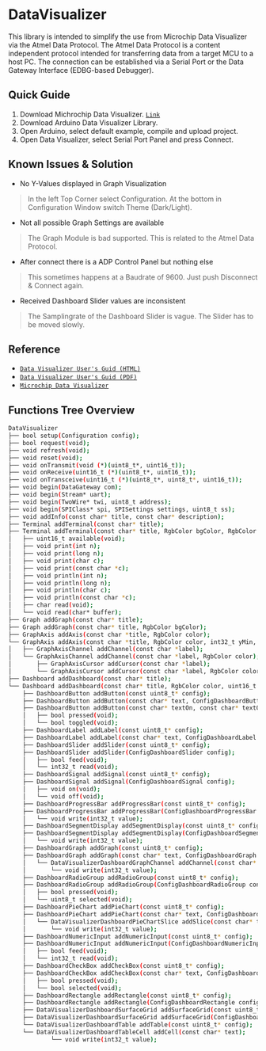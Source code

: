 # DataVisualizer
This library is intended to simplify the use from Microchip Data Visualizer via the Atmel Data Protocol.
The Atmel Data Protocol is a content independent protocol intended for transferring data from a target MCU to a host PC.
The connection can be established via a Serial Port or the Data Gateway Interface (EDBG-based Debugger). 

## Quick Guide
1. Download Michrochip Data Visualizer. <a href="https://www.microchip.com/mplab/avr-support/data-visualizer" target="_blank">`Link`</a>
2. Download Arduino Data Visualizer Library.
3. Open Arduino, select default example, compile and upload project.
4. Open Data Visualizer, select Serial Port Panel and press Connect.

## Known Issues & Solution
- No Y-Values displayed in Graph Visualization
> In the left Top Corner select Configuration.
> At the bottom in Configuration Window switch Theme (Dark/Light).
- Not all possible Graph Settings are available
> The Graph Module is bad supported.
> This is related to the Atmel Data Protocol.
- After connect there is a ADP Control Panel but nothing else
> This sometimes happens at a Baudrate of 9600. Just push Disconnect & Connect again.
- Received Dashboard Slider values are inconsistent
> The Samplingrate of the Dashboard Slider is vague.
> The Slider has to be moved slowly.

## Reference
- <a href="https://www.microchip.com/webdoc/GUID-F897CF19-8EAC-457A-BE11-86BDAC9B59CF/index.html?GUID-477A2070-3316-4E56-BEA7-293CCCFB3EBA" target="_blank">`Data Visualizer User's Guid (HTML)`</a>
- <a href="http://ww1.microchip.com/downloads/en/DeviceDoc/40001903B.pdf" target="_blank">`Data Visualizer User's Guid (PDF)`</a>
- <a href="https://www.microchip.com/mplab/avr-support/data-visualizer" target="_blank">`Microchip Data Visualizer`</a>

## Functions Tree Overview
```bash
DataVisualizer
├── bool setup(Configuration config);
├── bool request(void);
├── void refresh(void);
├── void reset(void);	
├── void onTransmit(void (*)(uint8_t*, uint16_t));
├── void onReceive(uint16_t (*)(uint8_t*, uint16_t));
├── void onTransceive(uint16_t (*)(uint8_t*, uint8_t*, uint16_t));
├── void begin(DataGateway com);
├── void begin(Stream* uart);
├── void begin(TwoWire* twi, uint8_t address);    
├── void begin(SPIClass* spi, SPISettings settings, uint8_t ss);
├── void addInfo(const char* title, const char* description);
├── Terminal addTerminal(const char* title);
├── Terminal addTerminal(const char* title, RgbColor bgColor, RgbColor fgColor);
│   ├── uint16_t available(void);
│   ├── void print(int n);
│   ├── void print(long n);
│   ├── void print(char c);
│   ├── void print(const char *c);
│   ├── void println(int n);
│   ├── void println(long n);
│   ├── void println(char c);
│   ├── void println(const char *c);
│   ├── char read(void);
│   └── void read(char* buffer);
├── Graph addGraph(const char* title);
├── Graph addGraph(const char* title, RgbColor bgColor);
├── GraphAxis addAxis(const char *title, RgbColor color);
└── GraphAxis addAxis(const char *title, RgbColor color, int32_t yMin, int32_t yMax);
│   ├── GraphAxisChannel addChannel(const char *label);
│   └── GraphAxisChannel addChannel(const char *label, RgbColor color);
│   	├── GraphAxisCursor addCursor(const char *label);
│   	└── GraphAxisCursor addCursor(const char *label, RgbColor color);
├── Dashboard addDashboard(const char* title);
└── Dashboard addDashboard(const char* title, RgbColor color, uint16_t height);
    ├── DashboardButton addButton(const uint8_t* config);
    ├── DashboardButton addButton(const char* text, ConfigDashboardButton config);
    ├── DashboardButton addButton(const char* textOn, const char* textOff, ConfigDashboardButton config);
    │   ├── bool pressed(void);
    │   └── bool toggled(void);
    ├── DashboardLabel addLabel(const uint8_t* config);
    ├── DashboardLabel addLabel(const char* text, ConfigDashboardLabel config);
    ├── DashboardSlider addSlider(const uint8_t* config);
    ├── DashboardSlider addSlider(ConfigDashboardSlider config);
    │   ├── bool feed(void);
    │   └── int32_t read(void);
    ├── DashboardSignal addSignal(const uint8_t* config);
    ├── DashboardSignal addSignal(ConfigDashboardSignal config);
    │   ├── void on(void);
    │   └── void off(void);
    ├── DashboardProgressBar addProgressBar(const uint8_t* config);
    ├── DashboardProgressBar addProgressBar(ConfigDashboardProgressBar config);
    │   └── void write(int32_t value);
    ├── DashboardSegmentDisplay addSegmentDisplay(const uint8_t* config);
    ├── DashboardSegmentDisplay addSegmentDisplay(ConfigDashboardSegmentDisplay config);
    │   └── void write(int32_t value);
    ├── DashboardGraph addGraph(const uint8_t* config);
    ├── DashboardGraph addGraph(const char* text, ConfigDashboardGraph config);
    │   └── DataVisualizerDashboardGraphChannel addChannel(const char* text);
    │       └── void write(int32_t value);
    ├── DashboardRadioGroup addRadioGroup(const uint8_t* config);
    ├── DashboardRadioGroup addRadioGroup(ConfigDashboardRadioGroup config);
    │   ├── bool pressed(void);
    │   └── uint8_t selected(void);
    ├── DashboardPieChart addPieChart(const uint8_t* config);
    ├── DashboardPieChart addPieChart(const char* text, ConfigDashboardPieChart config);
    │   └── DataVisualizerDashboardPieChartSlice addSlice(const char* text);
    │       └── void write(int32_t value);
    ├── DashboardNumericInput addNumericInput(const uint8_t* config);
    ├── DashboardNumericInput addNumericInput(ConfigDashboardNumericInput config);
    │   ├── bool feed(void);
    │   └── int32_t read(void);
    ├── DashboardCheckBox addCheckBox(const uint8_t* config);
    ├── DashboardCheckBox addCheckBox(const char* text, ConfigDashboardCheckBox config);
    │   ├── bool pressed(void);
    │   └── bool selected(void);
    ├── DashboardRectangle addRectangle(const uint8_t* config);
    ├── DashboardRectangle addRectangle(ConfigDashboardRectangle config);
    ├── DataVisualizerDashboardSurfaceGrid addSurfaceGrid(const uint8_t* config);
    ├── DataVisualizerDashboardSurfaceGrid addSurfaceGrid(ConfigDashboardSurfaceGrid config);
    └── DataVisualizerDashboardTable addTable(const uint8_t* config);
	└── DataVisualizerDashboardTableCell addCell(const char* text);
            └── void write(int32_t value);
```
